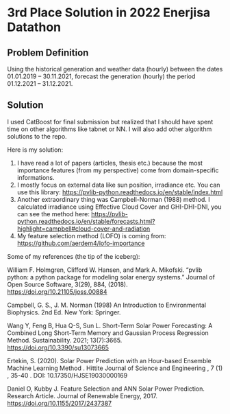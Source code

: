 # 3rd Place Solution in 2022 Enerjisa Datathon

## Problem Definition

Using the historical generation and weather data (hourly) between the dates 01.01.2019 – 30.11.2021, forecast the generation (hourly) the period 01.12.2021 – 31.12.2021.

## Solution
I used CatBoost for final submission but realized that I should have spent time on other algorithms like tabnet or NN. I will also add other algorithm solutions to the repo.

Here is my solution:

1. I have read a lot of papers (articles, thesis etc.) because the most importance features (from my perspective) come from domain-specific informations.
2. I mostly focus on external data like sun position, irradiance etc. You can use this library: https://pvlib-python.readthedocs.io/en/stable/index.html
3. Another extraordinary thing was Campbell-Norman (1988) method. I calculated irradiance using Effective Cloud Cover and GHI-DHI-DNI, you can see the method here: https://pvlib-python.readthedocs.io/en/stable/forecasts.html?highlight=campbell#cloud-cover-and-radiation
4. My feature selection method (LOFO) is coming from: https://github.com/aerdem4/lofo-importance

Some of my references (the tip of the iceberg): 

William F. Holmgren, Clifford W. Hansen, and Mark A. Mikofski. “pvlib python: a python package for modeling solar energy systems.” Journal of Open Source Software, 3(29), 884, (2018). https://doi.org/10.21105/joss.00884

Campbell, G. S., J. M. Norman (1998) An Introduction to Environmental Biophysics. 2nd Ed. New York: Springer.

Wang Y, Feng B, Hua Q-S, Sun L. Short-Term Solar Power Forecasting: A Combined Long Short-Term Memory and Gaussian Process Regression Method. Sustainability. 2021; 13(7):3665. https://doi.org/10.3390/su13073665

Ertekin, S. (2020). Solar Power Prediction with an Hour-based Ensemble Machine Learning Method . Hittite Journal of Science and Engineering , 7 (1) , 35-40 . DOI: 10.17350/HJSE19030000169

Daniel O, Kubby J. Feature Selection and ANN Solar Power Prediction. Research Article. Journal of Renewable Energy, 2017. https://doi.org/10.1155/2017/2437387

